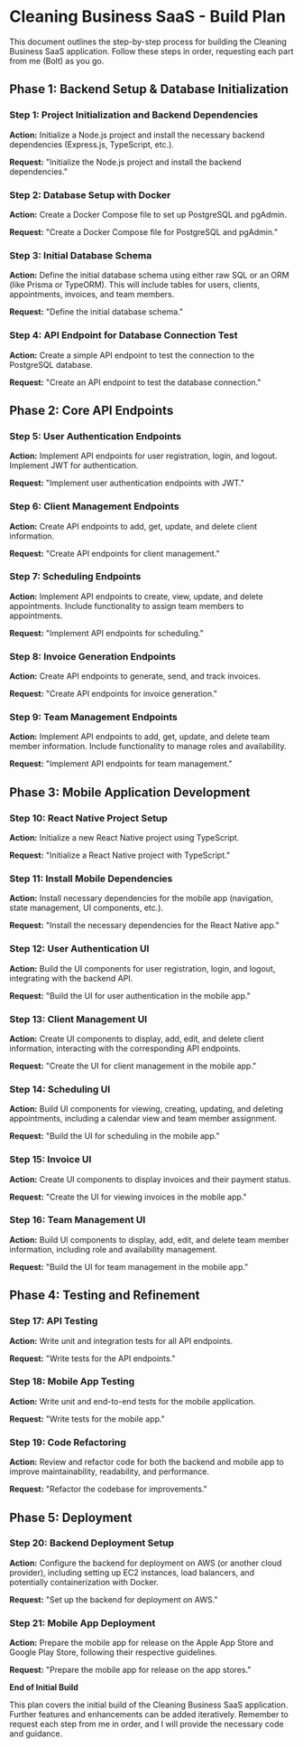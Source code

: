# Cleaning Business SaaS - Build Plan

This document outlines the step-by-step process for building the Cleaning Business SaaS application. Follow these steps in order, requesting each part from me (Bolt) as you go.

## Phase 1: Backend Setup & Database Initialization

### Step 1: Project Initialization and Backend Dependencies

**Action:** Initialize a Node.js project and install the necessary backend dependencies (Express.js, TypeScript, etc.).

**Request:** "Initialize the Node.js project and install the backend dependencies."

### Step 2: Database Setup with Docker

**Action:** Create a Docker Compose file to set up PostgreSQL and pgAdmin.

**Request:** "Create a Docker Compose file for PostgreSQL and pgAdmin."

### Step 3: Initial Database Schema

**Action:** Define the initial database schema using either raw SQL or an ORM (like Prisma or TypeORM). This will include tables for users, clients, appointments, invoices, and team members.

**Request:** "Define the initial database schema."

### Step 4: API Endpoint for Database Connection Test

**Action:** Create a simple API endpoint to test the connection to the PostgreSQL database.

**Request:** "Create an API endpoint to test the database connection."

## Phase 2: Core API Endpoints

### Step 5: User Authentication Endpoints

**Action:** Implement API endpoints for user registration, login, and logout. Implement JWT for authentication.

**Request:** "Implement user authentication endpoints with JWT."

### Step 6: Client Management Endpoints

**Action:** Create API endpoints to add, get, update, and delete client information.

**Request:** "Create API endpoints for client management."

### Step 7: Scheduling Endpoints

**Action:** Implement API endpoints to create, view, update, and delete appointments. Include functionality to assign team members to appointments.

**Request:** "Implement API endpoints for scheduling."

### Step 8: Invoice Generation Endpoints

**Action:** Create API endpoints to generate, send, and track invoices.

**Request:** "Create API endpoints for invoice generation."

### Step 9: Team Management Endpoints

**Action:** Implement API endpoints to add, get, update, and delete team member information. Include functionality to manage roles and availability.

**Request:** "Implement API endpoints for team management."

## Phase 3: Mobile Application Development

### Step 10: React Native Project Setup

**Action:** Initialize a new React Native project using TypeScript.

**Request:** "Initialize a React Native project with TypeScript."

### Step 11: Install Mobile Dependencies

**Action:** Install necessary dependencies for the mobile app (navigation, state management, UI components, etc.).

**Request:** "Install the necessary dependencies for the React Native app."

### Step 12: User Authentication UI

**Action:** Build the UI components for user registration, login, and logout, integrating with the backend API.

**Request:** "Build the UI for user authentication in the mobile app."

### Step 13: Client Management UI

**Action:** Create UI components to display, add, edit, and delete client information, interacting with the corresponding API endpoints.

**Request:** "Create the UI for client management in the mobile app."

### Step 14: Scheduling UI

**Action:** Build UI components for viewing, creating, updating, and deleting appointments, including a calendar view and team member assignment.

**Request:** "Build the UI for scheduling in the mobile app."

### Step 15: Invoice UI

**Action:** Create UI components to display invoices and their payment status.

**Request:** "Create the UI for viewing invoices in the mobile app."

### Step 16: Team Management UI

**Action:** Build UI components to display, add, edit, and delete team member information, including role and availability management.

**Request:** "Build the UI for team management in the mobile app."

## Phase 4: Testing and Refinement

### Step 17: API Testing

**Action:** Write unit and integration tests for all API endpoints.

**Request:** "Write tests for the API endpoints."

### Step 18: Mobile App Testing

**Action:** Write unit and end-to-end tests for the mobile application.

**Request:** "Write tests for the mobile app."

### Step 19: Code Refactoring

**Action:** Review and refactor code for both the backend and mobile app to improve maintainability, readability, and performance.

**Request:** "Refactor the codebase for improvements."

## Phase 5: Deployment

### Step 20: Backend Deployment Setup

**Action:** Configure the backend for deployment on AWS (or another cloud provider), including setting up EC2 instances, load balancers, and potentially containerization with Docker.

**Request:** "Set up the backend for deployment on AWS."

### Step 21: Mobile App Deployment

**Action:** Prepare the mobile app for release on the Apple App Store and Google Play Store, following their respective guidelines.

**Request:** "Prepare the mobile app for release on the app stores."

**End of Initial Build**

This plan covers the initial build of the Cleaning Business SaaS application. Further features and enhancements can be added iteratively. Remember to request each step from me in order, and I will provide the necessary code and guidance.
